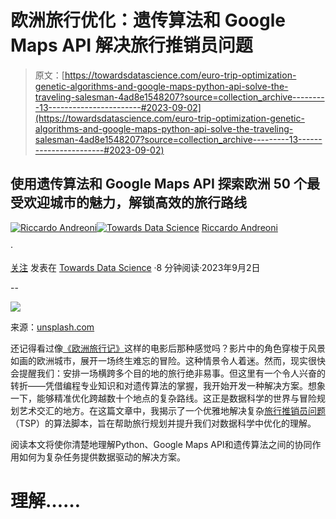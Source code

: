 # 欧洲旅行优化：遗传算法和 Google Maps API 解决旅行推销员问题

> 原文：[https://towardsdatascience.com/euro-trip-optimization-genetic-algorithms-and-google-maps-python-api-solve-the-traveling-salesman-4ad8e1548207?source=collection_archive---------13-----------------------#2023-09-02](https://towardsdatascience.com/euro-trip-optimization-genetic-algorithms-and-google-maps-python-api-solve-the-traveling-salesman-4ad8e1548207?source=collection_archive---------13-----------------------#2023-09-02)

## 使用遗传算法和 Google Maps API 探索欧洲 50 个最受欢迎城市的魅力，解锁高效的旅行路线

[](https://medium.com/@riccardo.andreoni?source=post_page-----4ad8e1548207--------------------------------)[![Riccardo Andreoni](../Images/5e22581e419639b373019a809d6e65c1.png)](https://medium.com/@riccardo.andreoni?source=post_page-----4ad8e1548207--------------------------------)[](https://towardsdatascience.com/?source=post_page-----4ad8e1548207--------------------------------)[![Towards Data Science](../Images/a6ff2676ffcc0c7aad8aaf1d79379785.png)](https://towardsdatascience.com/?source=post_page-----4ad8e1548207--------------------------------) [Riccardo Andreoni](https://medium.com/@riccardo.andreoni?source=post_page-----4ad8e1548207--------------------------------)

·

[关注](https://medium.com/m/signin?actionUrl=https%3A%2F%2Fmedium.com%2F_%2Fsubscribe%2Fuser%2F76784541161c&operation=register&redirect=https%3A%2F%2Ftowardsdatascience.com%2Feuro-trip-optimization-genetic-algorithms-and-google-maps-python-api-solve-the-traveling-salesman-4ad8e1548207&user=Riccardo+Andreoni&userId=76784541161c&source=post_page-76784541161c----4ad8e1548207---------------------post_header-----------) 发表在 [Towards Data Science](https://towardsdatascience.com/?source=post_page-----4ad8e1548207--------------------------------) ·8 分钟阅读·2023年9月2日[](https://medium.com/m/signin?actionUrl=https%3A%2F%2Fmedium.com%2F_%2Fvote%2Ftowards-data-science%2F4ad8e1548207&operation=register&redirect=https%3A%2F%2Ftowardsdatascience.com%2Feuro-trip-optimization-genetic-algorithms-and-google-maps-python-api-solve-the-traveling-salesman-4ad8e1548207&user=Riccardo+Andreoni&userId=76784541161c&source=-----4ad8e1548207---------------------clap_footer-----------)

--

[](https://medium.com/m/signin?actionUrl=https%3A%2F%2Fmedium.com%2F_%2Fbookmark%2Fp%2F4ad8e1548207&operation=register&redirect=https%3A%2F%2Ftowardsdatascience.com%2Feuro-trip-optimization-genetic-algorithms-and-google-maps-python-api-solve-the-traveling-salesman-4ad8e1548207&source=-----4ad8e1548207---------------------bookmark_footer-----------)![](../Images/524c212758ae8a7ad835ce4182185b99.png)

来源：[unsplash.com](https://unsplash.com/photos/A5rCN8626Ck)

还记得看过像[《欧洲旅行记》](https://www.imdb.com/title/tt0356150/)这样的电影后那种感觉吗？影片中的角色穿梭于风景如画的欧洲城市，展开一场终生难忘的冒险。这种情景令人着迷。然而，现实很快会提醒我们：安排一场横跨多个目的地的旅行绝非易事。但这里有一个令人兴奋的转折——凭借编程专业知识和对遗传算法的掌握，我开始开发一种解决方案。想象一下，能够精准优化跨越数十个地点的复杂路线。这正是数据科学的世界与冒险规划艺术交汇的地方。在这篇文章中，我揭示了一个优雅地解决复杂[旅行推销员问题](https://en.wikipedia.org/wiki/Travelling_salesman_problem)（TSP）的算法脚本，旨在帮助旅行规划并提升我们对数据科学中优化的理解。

阅读本文将使你清楚地理解Python、Google Maps API和遗传算法之间的协同作用如何为复杂任务提供数据驱动的解决方案。

# 理解……

